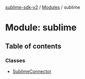 [sublime-sdk-v2](../README.md) / [Modules](../modules.md) / sublime

# Module: sublime

## Table of contents

### Classes

- [SublimeConnector](../classes/sublime.SublimeConnector.md)
